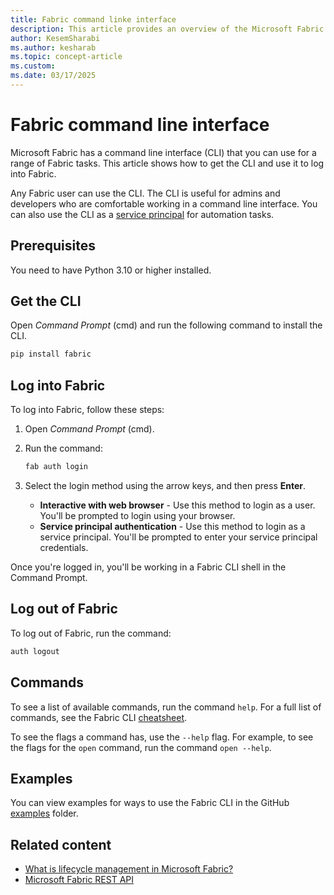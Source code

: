 ```yaml
---
title: Fabric command linke interface
description: This article provides an overview of the Microsoft Fabric command line interface (CLI) and lists some of its use cases.
author: KesemSharabi
ms.author: kesharab
ms.topic: concept-article
ms.custom:
ms.date: 03/17/2025
---
```


# Fabric command line interface

Microsoft Fabric has a command line interface (CLI) that you can use for a range of Fabric tasks. This article shows how to get the CLI and use it to log into Fabric.

Any Fabric user can use the CLI. The CLI is useful for admins and developers who are comfortable working in a command line interface. You can also use the CLI as a [service principal](/entra/identity-platform/app-objects-and-service-principals#service-principal-object) for automation tasks.

## Prerequisites

You need to have Python 3.10 or higher installed.

## Get the CLI

Open *Command Prompt* (cmd) and run the following command to install the CLI.

```python
pip install fabric
```

## Log into Fabric

To log into Fabric, follow these steps:

1. Open *Command Prompt* (cmd).

2. Run the command:

    ```python
    fab auth login
    ```

3. Select the login method using the arrow keys, and then press **Enter**.

    * **Interactive with web browser** - Use this method to login as a user. You'll be prompted to login using your browser.
    * **Service principal authentication** - Use this method to login as a service principal. You'll be prompted to enter your service principal credentials.

Once you're logged in, you'll be working in a Fabric CLI shell in the Command Prompt.

## Log out of Fabric

To log out of Fabric, run the command:

```python
auth logout
```

## Commands

To see a list of available commands, run the command `help`. For a full list of commands, see the Fabric CLI [cheatsheet](https://github.com/microsoft/fabric-cli/blob/main/docs/cheatsheet.md).

To see the flags a command has, use the `--help` flag. For example, to see the flags for the `open` command, run the command `open --help`.

## Examples

You can view examples for ways to use the Fabric CLI in the GitHub [examples](https://github.com/microsoft/fabric-cli/tree/main/docs/examples) folder.

## Related content

* [What is lifecycle management in Microsoft Fabric?](../cicd/cicd-overview.md)
* [Microsoft Fabric REST API](https://learn.microsoft.com/en-us/rest/api/fabric/articles/)
